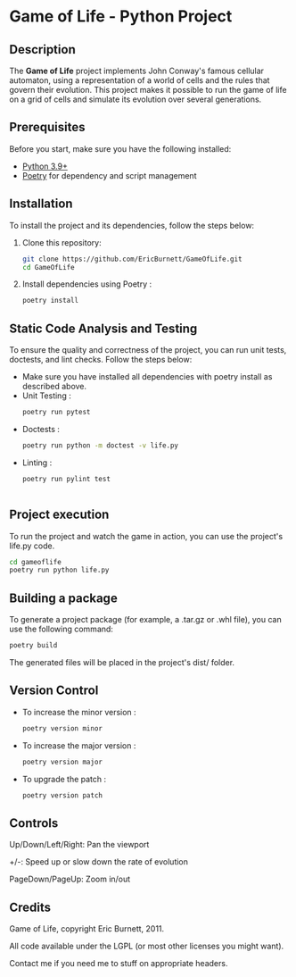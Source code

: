 # Game of Life - Python Project

## Description

The **Game of Life** project implements John Conway's famous cellular automaton, using a representation of a world of cells and the rules that govern their evolution. This project makes it possible to run the game of life on a grid of cells and simulate its evolution over several generations.

## Prerequisites

Before you start, make sure you have the following installed:

- [Python 3.9+](https://www.python.org/downloads/)
- [Poetry](https://python-poetry.org/docs/#installation) for dependency and script management

## Installation

To install the project and its dependencies, follow the steps below:

1. Clone this repository:

   ```bash
   git clone https://github.com/EricBurnett/GameOfLife.git
   cd GameOfLife

2. Install dependencies using Poetry :

   ```bash
   poetry install

## Static Code Analysis and Testing
To ensure the quality and correctness of the project, you can run unit tests, doctests, and lint checks. Follow the steps below:

- Make sure you have installed all dependencies with poetry install as described above.
- Unit Testing :
   ```bash
   poetry run pytest
- Doctests :
   ```bash
   poetry run python -m doctest -v life.py
- Linting :
   ```bash
  poetry run pylint test



## Project execution
To run the project and watch the game in action, you can use the project's life.py code.
```bash
cd gameoflife
poetry run python life.py
```

## Building a package
To generate a project package (for example, a .tar.gz or .whl file), you can use the following command:
```bash
poetry build
```
The generated files will be placed in the project's dist/ folder.

## Version Control
- To increase the minor version :
    ```bash
    poetry version minor
- To increase the major version :
    ```bash
    poetry version major
- To upgrade the patch :
    ```bash
    poetry version patch


## Controls

Up/Down/Left/Right: Pan the viewport

+/-: Speed up or slow down the rate of evolution

PageDown/PageUp: Zoom in/out

## Credits

Game of Life, copyright Eric Burnett, 2011.

All code available under the LGPL (or most other licenses you might want).

Contact me if you need me to stuff on appropriate headers.
